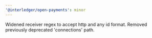 ```yaml
---
'@interledger/open-payments': minor
---
```


Widened receiver regex to accept http and any id format. Removed previously deprecated 'connections' path.
